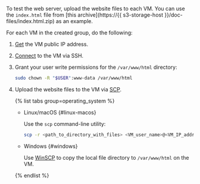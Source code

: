 To test the web server, upload the website files to each VM. You can use the `index.html` file from [this archive](https://{{ s3-storage-host }}/doc-files/index.html.zip) as an example.

For each VM in the created group, do the following:

1. [Get](../../../compute/operations/vm-info/get-info.md) the VM public IP address.
1. [Connect](../../../compute/operations/vm-connect/ssh.md) to the VM via SSH.
1. Grant your user write permissions for the `/var/www/html` directory:

    ```bash
    sudo chown -R "$USER":www-data /var/www/html
    ```

1. Upload the website files to the VM via [SCP](https://en.wikipedia.org/wiki/Secure_copy_protocol).

    {% list tabs group=operating_system %}

    - Linux/macOS {#linux-macos}

      Use the `scp` command-line utility:

      ```bash
      scp -r <path_to_directory_with_files> <VM_user_name>@<VM_IP_address>:/var/www/html
      ```

    - Windows {#windows}

      Use [WinSCP](https://winscp.net/eng/download.php) to copy the local file directory to `/var/www/html` on the VM.

    {% endlist %}